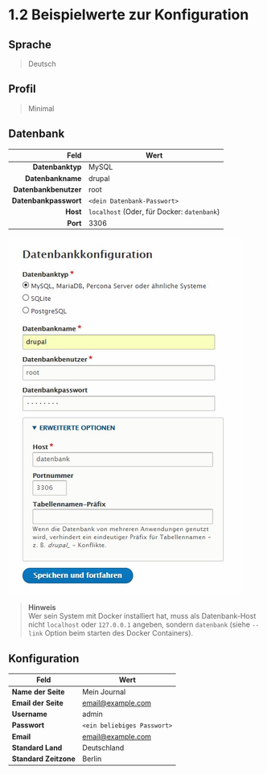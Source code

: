 # 1.2 Beispielwerte zur Konfiguration

## Sprache

> Deutsch

<!-- Wenn  die Nachricht `Translationserver Offline` erscheint muss die [Übersetzungsdatei von Drupals Server](https://localize.drupal.org) selber heruntergeladen und in den ordner `$DRUPAL_ROOT/sites/default/files/translations` verschoben werden. -->

## Profil

> Minimal

## Datenbank

|Feld|Wert|
|---:|----|
|**Datenbanktyp**|MySQL|
|**Datenbankname**|drupal|
|**Datenbankbenutzer**|root|
|**Datenbankpasswort**|`<dein Datenbank-Passwort>`|
|**Host**|`localhost` (Oder, für Docker: `datenbank`)|
|**Port**|3306|

![Datenbank](../bilder/database.jpg)

> **Hinweis**
> <br/>
> Wer sein System mit Docker installiert hat, muss als Datenbank-Host nicht `localhost` oder `127.0.0.1` angeben, sondern `datenbank` (siehe `--link` Option beim starten des Docker Containers).

<!-- |Datenbank Datei|`sites/default/files/.ht.sqlite`| -->

## Konfiguration

|Feld|Wert|
|----|----|
|**Name der Seite**|Mein Journal|
|**Email der Seite**|email@example.com|
|**Username**|admin|
|**Passwort**|`<ein beliebiges Passwort>`|
|**Email**|email@example.com|
|**Standard Land**|Deutschland|
|**Standard Zeitzone**|Berlin|